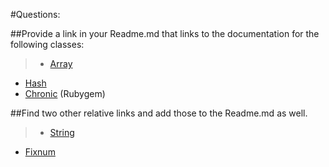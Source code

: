 #Questions:

##Provide a link in your Readme.md that links to the documentation for the following classes:

>*  <a href="http://ruby-doc.org/core-2.2.0/Array.html">Array</a>
*  <a href="http://ruby-doc.org/core-2.2.2/Hash.html">Hash</a>
*  <a href="https://rubygems.org/gems/chronic/versions/0.10.2">Chronic</a> (Rubygem)

##Find two other relative links and add those to the Readme.md as well.

>* <a href="http://ruby-doc.org/core-2.2.0/String.html">String</a>  
* <a href="http://ruby-doc.org/core-2.2.0/Fixnum.html">Fixnum</a>
